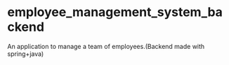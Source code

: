 # employee_management_system_backend
An application to manage a team of employees.(Backend made with spring+java)
